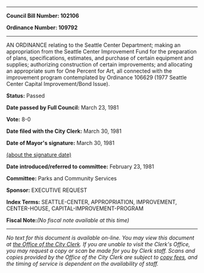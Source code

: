

********

**Council Bill Number: 102106**
   
**Ordinance Number: 109792**
********

 AN ORDINANCE relating to the Seattle Center Department; making an appropriation from the Seattle Center Improvement Fund for the preparation of plans, specifications, estimates, and purchase of certain equipment and supplies; authorizing construction of certain improvements; and allocating an appropriate sum for One Percent for Art, all connected with the improvement program contemplated by Ordinance 106629 (1977 Seattle Center Capital Improvement/Bond Issue).

**Status:** Passed
   
**Date passed by Full Council:** March 23, 1981
   
**Vote:** 8-0
   
**Date filed with the City Clerk:** March 30, 1981
   
**Date of Mayor's signature:** March 30, 1981
   
[(about the signature date)](/~public/approvaldate.htm)
   
   
   
**Date introduced/referred to committee:** February 23, 1981
   
**Committee:** Parks and Community Services
   
**Sponsor:** EXECUTIVE REQUEST
   
   
**Index Terms:** SEATTLE-CENTER, APPROPRIATION, IMPROVEMENT, CENTER-HOUSE, CAPITAL-IMPROVEMENT-PROGRAM

**Fiscal Note:**_(No fiscal note available at this time)_
********

_No text for this document is available on-line. You may view this document at [the Office of the City Clerk](http://www.seattle.gov/leg/clerk/contactUs.htm). If you are unable to visit the Clerk's Office, you may request a copy or scan be made for you by Clerk staff. Scans and copies provided by the Office of the City Clerk are subject to [copy fees](http://clerk.seattle.gov/~public/clerkfees.htm), and the timing of service is dependent on the availability of staff._

